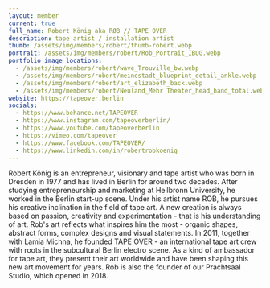 ```yaml
---
layout: member
current: true
full_name: Robert König aka RØB // TAPE OVER
description: tape artist / installation artist
thumb: /assets/img/members/robert/thumb-robert.webp
portrait: /assets/img/members/robert/Rob_Portrait_IBUG.webp
portfolio_image_locations:
  - /assets/img/members/robert/wave_Trouville_bw.webp
  - /assets/img/members/robert/meinestadt_blueprint_detail_ankle.webp
  - /assets/img/members/robert/art_elizabeth_back.webp
  - /assets/img/members/robert/Neuland_Mehr Theater_head_hand_total.webp
website: https://tapeover.berlin
socials: 
  - https://www.behance.net/TAPEOVER
  - https://www.instagram.com/tapeoverberlin/
  - https://www.youtube.com/tapeoverberlin
  - https://vimeo.com/tapeover
  - https://www.facebook.com/TAPEOVER/
  - https://www.linkedin.com/in/robertrobkoenig
---
```

Robert König is an entrepreneur, visionary and tape artist who was born in Dresden in 1977 and has lived in Berlin for around two decades. After studying entrepreneurship and marketing at Heilbronn University, he worked in the Berlin start-up scene. Under his artist name ROB, he pursues his creative inclination in the field of tape art. A new creation is always based on passion, creativity and experimentation - that is his understanding of art. Rob's art reflects what inspires him the most - organic shapes, abstract forms, complex designs and visual statements. In 2011, together with Lamia Michna, he founded TAPE OVER - an international tape art crew with roots in the subcultural Berlin electro scene. As a kind of ambassador for tape art, they present their art worldwide and have been shaping this new art movement for years. Rob is also the founder of our Prachtsaal Studio, which opened in 2018. 
